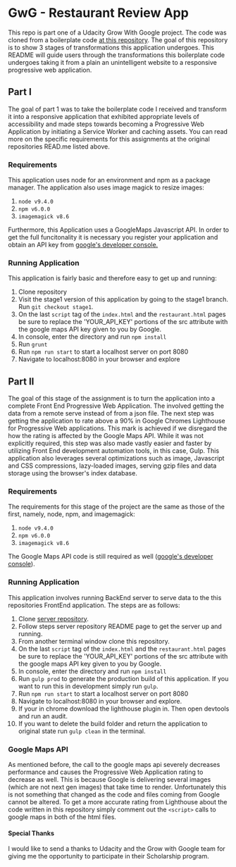 # GwG - Restaurant Review App
This repo is part one of a Udacity Grow With Google project. The code was cloned from a boilerplate code [at this repository](https://github.com/udacity/mws-restaurant-stage-1). The goal of this repository is to show 3 stages of transformations this application undergoes. This README will guide users through the transformations this boilerplate code undergoes taking it from a plain an unintelligent website to a responsive progressive web application.

## Part I
The goal of part 1 was to take the boilerplate code I received and transform it into a responsive application that exhibited appropriate levels of accessibility and made steps towards becoming a Progressive Web Application by initiating a Service Worker and caching assets. You can read more on the specific requirements for this assignments at the original repositories READ.me listed above.

### Requirements
This application uses node for an environment and npm as a package manager. The application also uses image magick to resize images:
1. `node v9.4.0`
2. `npm v6.0.0`
3. `imagemagick v8.6`

Furthermore, this Application uses a GoogleMaps Javascript API. In order to get the full funcitonality it is necessary you register your application and obtain an API key from [google's developer console.](https://console.developers.google.com/project?pli=1)


### Running Application
This application is fairly basic and therefore easy to get up and running:
1. Clone repository
2. Visit the stage1 version of this application by going to the stage1 branch. Run `git checkout stage1`.
3. On the last `script` tag of the `index.html` and the `restaurant.html` pages be sure to replace the 'YOUR_API_KEY' portions of the src attribute with the google maps API key given to you by Google.
4. In console, enter the directory and run `npm install`
5. Run `grunt`
6. Run `npm run start` to start a localhost server on port 8080
7. Navigate to localhost:8080 in your browser and explore


## Part II
The goal of this stage of the assignment is to turn the application into a complete Front End Progressive Web Application. The involved getting the data from a remote serve instead of from a json file. The next step was getting the application to rate above a 90% in Google Chromes Lighthouse for Progressive Web applications. This mark is achieved if we disregard the how the rating is affected by the Google Maps API. While it was not explicitly required, this step was also made vastly easier and faster by utilizing Front End development automation tools, in this case, Gulp. This application also leverages several optimizations such as image, Javascript and CSS compressions, lazy-loaded images, serving gzip files and data storage using the browser's index database.

### Requirements
The requirements for this stage of the project are the same as those of the first, namely, node, npm, and imagemagick:
1. `node v9.4.0`
2. `npm v6.0.0`
3. `imagemagick v8.6`

The Google Maps API code is still required as well ([google's developer console](https://console.developers.google.com/project?pli=1)).

### Running Application
This application involves running BackEnd server to serve data to the this repositories FrontEnd application. The steps are as follows:
1. Clone [server repository](https://github.com/udacity/mws-restaurant-stage-2).
2. Follow steps server repository README page to get the server up and running.
3. From another terminal window clone this repository.
4. On the last `script` tag of the `index.html` and the `restaurant.html` pages be sure to replace the 'YOUR_API_KEY' portions of the src attribute with the google maps API key given to you by Google.
5. In console, enter the directory and run `npm install`
6. Run `gulp prod` to generate the production build of this application. If you want to run this in development simply run `gulp`.
7. Run `npm run start` to start a localhost server on port 8080
8. Navigate to localhost:8080 in your browser and explore.
9. If your in chrome download the lighthouse plugin in. Then open devtools and run an audit.
10. If you want to delete the build folder and return the application to original state run `gulp clean` in the terminal.

### Google Maps API
As mentioned before, the call to the google maps api severely decreases performance and causes the Progressive Web Application rating to decrease as well. This is because Google is delivering several images (which are not next gen images) that take time to render. Unfortunately this is not something that changed as the code and files coming from Google cannot be altered. To get a more accurate rating from Lighthouse about the code written in this repository simply comment out the `<script>` calls to google maps in both of the html files.

#### Special Thanks
I would like to send a thanks to Udacity and the Grow with Google team for giving me the opportunity to participate in their Scholarship program.



